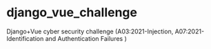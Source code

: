 # django_vue_challenge
Django+Vue cyber security challenge (A03:2021-Injection, A07:2021-Identification and Authentication Failures )
